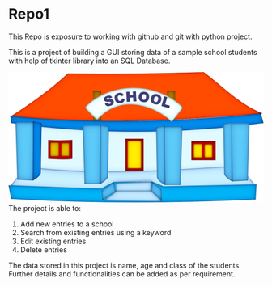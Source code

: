 # Repo1
This Repo is exposure to working with github and git with python project.

This is a project of building a GUI storing data of a sample school students with help of tkinter library into an SQL Database.

![School Data](school_image.jpg)
The project is able to:
1. Add new entries to a school
2. Search from existing entries using a keyword
3. Edit existing entries
4. Delete entries

The data stored in this project is name, age and class of the students. Further details and functionalities can be added as per requirement.